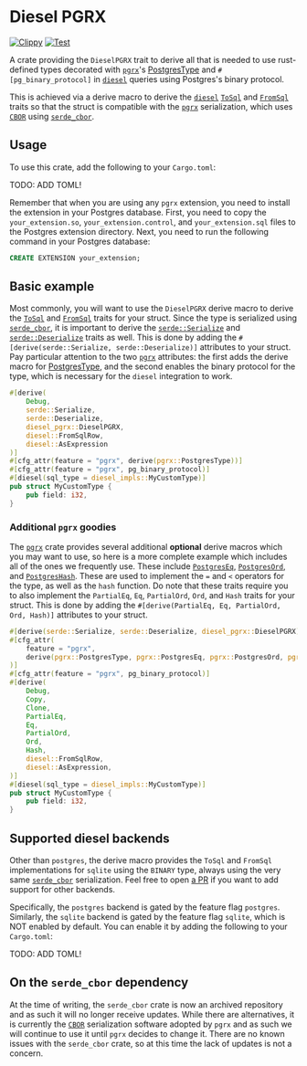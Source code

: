 # Diesel PGRX

[![Clippy](https://github.com/earth-metabolome-initiative/emi-monorepo/actions/workflows/cargo-clippy-diesel-pgrx.yml/badge.svg)](https://github.com/earth-metabolome-initiative/emi-monorepo/actions/workflows/cargo-clippy-diesel-pgrx.yml)
[![Test](https://github.com/earth-metabolome-initiative/emi-monorepo/actions/workflows/cargo-test-diesel-pgrx.yml/badge.svg)](https://github.com/earth-metabolome-initiative/emi-monorepo/actions/workflows/cargo-test-diesel-pgrx.yml)

A crate providing the `DieselPGRX` trait to derive all that is needed to use rust-defined types decorated with [`pgrx`](https://github.com/pgcentralfoundation/pgrx)'s [PostgresType](https://docs.rs/pgrx/latest/pgrx/datum/trait.PostgresType.html) and `#[pg_binary_protocol]` in [`diesel`](https://github.com/diesel-rs/diesel) queries using Postgres's binary protocol.

This is achieved via a derive macro to derive the [`diesel`](https://github.com/diesel-rs/diesel) [`ToSql`](https://docs.rs/diesel/latest/diesel/serialize/trait.ToSql.html) and [`FromSql`](https://docs.rs/diesel/latest/diesel/deserialize/trait.FromSql.html) traits so that the struct is compatible with the [`pgrx`](https://github.com/pgcentralfoundation/pgrx) serialization, which uses [`CBOR`](https://en.wikipedia.org/wiki/CBOR) using [`serde_cbor`](https://docs.rs/serde_cbor/latest/serde_cbor/).

## Usage

To use this crate, add the following to your `Cargo.toml`:

TODO: ADD TOML!

Remember that when you are using any `pgrx` extension, you need to install the extension in your Postgres database. First, you need to copy the `your_extension.so`, `your_extension.control`, and `your_extension.sql` files to the Postgres extension directory. Next, you need to run the following command in your Postgres database:

```sql
CREATE EXTENSION your_extension;
```

## Basic example

Most commonly, you will want to use the `DieselPGRX` derive macro to derive the [`ToSql`](https://docs.rs/diesel/latest/diesel/serialize/trait.ToSql.html) and [`FromSql`](https://docs.rs/diesel/latest/diesel/deserialize/trait.FromSql.html) traits for your struct. Since the type is serialized using [`serde_cbor`](https://docs.rs/serde_cbor/latest/serde_cbor/), it is important to derive the [`serde::Serialize`](https://docs.rs/serde/latest/serde/trait.Serialize.html) and [`serde::Deserialize`](https://docs.rs/serde/latest/serde/trait.Deserialize.html) traits as well. This is done by adding the `#[derive(serde::Serialize, serde::Deserialize)]` attributes to your struct.
Pay particular attention to the two [`pgrx`](https://github.com/pgcentralfoundation/pgrx) attributes: the first adds the derive macro for [PostgresType](https://docs.rs/pgrx/latest/pgrx/datum/trait.PostgresType.html), and the second enables the binary protocol for the type, which is necessary for the `diesel` integration to work.

```rust
#[derive(
    Debug,
    serde::Serialize,
    serde::Deserialize,
    diesel_pgrx::DieselPGRX,
    diesel::FromSqlRow,
    diesel::AsExpression
)]
#[cfg_attr(feature = "pgrx", derive(pgrx::PostgresType))]
#[cfg_attr(feature = "pgrx", pg_binary_protocol)]
#[diesel(sql_type = diesel_impls::MyCustomType)]
pub struct MyCustomType {
    pub field: i32,
}
```

### Additional `pgrx` goodies

The [`pgrx`](https://github.com/pgcentralfoundation/pgrx) crate provides several additional **optional** derive macros which you may want to use, so here is a more complete example which includes all of the ones we frequently use. These include [`PostgresEq`](https://docs.rs/pgrx/latest/pgrx/derive.PostgresEq.html), [`PostgresOrd`](https://docs.rs/pgrx/latest/pgrx/derive.PostgresOrd.html), and [`PostgresHash`](https://docs.rs/pgrx/latest/pgrx/derive.PostgresHash.html). These are used to implement the `=` and `<` operators for the type, as well as the `hash` function. Do note that these traits require you to also implement the `PartialEq`, `Eq`, `PartialOrd`, `Ord`, and `Hash` traits for your struct. This is done by adding the `#[derive(PartialEq, Eq, PartialOrd, Ord, Hash)]` attributes to your struct.

```rust
#[derive(serde::Serialize, serde::Deserialize, diesel_pgrx::DieselPGRX)]
#[cfg_attr(
    feature = "pgrx",
    derive(pgrx::PostgresType, pgrx::PostgresEq, pgrx::PostgresOrd, pgrx::PostgresHash)
)]
#[cfg_attr(feature = "pgrx", pg_binary_protocol)]
#[derive(
    Debug,
    Copy,
    Clone,
    PartialEq,
    Eq,
    PartialOrd,
    Ord,
    Hash,
    diesel::FromSqlRow,
    diesel::AsExpression,
)]
#[diesel(sql_type = diesel_impls::MyCustomType)]
pub struct MyCustomType {
    pub field: i32,
}
```

## Supported diesel backends

Other than `postgres`, the derive macro provides the `ToSql` and `FromSql` implementations for `sqlite` using the `BINARY` type, always using the very same [`serde_cbor`](https://docs.rs/serde_cbor/latest/serde_cbor/) serialization. Feel free to open [a PR](https://github.com/earth-metabolome-initiative/emi-monorepo/pulls) if you want to add support for other backends.

Specifically, the `postgres` backend is gated by the feature flag `postgres`. Similarly, the `sqlite` backend is gated by the feature flag `sqlite`, which is NOT enabled by default. You can enable it by adding the following to your `Cargo.toml`:

TODO: ADD TOML!

## On the `serde_cbor` dependency

At the time of writing, the `serde_cbor` crate is now an archived repository and as such it will no longer receive updates. While there are alternatives, it is currently the [`CBOR`](https://en.wikipedia.org/wiki/CBOR) serialization software adopted by `pgrx` and as such we will continue to use it until `pgrx` decides to change it. There are no known issues with the `serde_cbor` crate, so at this time the lack of updates is not a concern.
